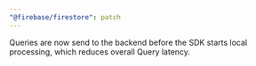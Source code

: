 ```yaml
---
"@firebase/firestore": patch
---
```


Queries are now send to the backend before the SDK starts local processing, which reduces overall Query latency.
